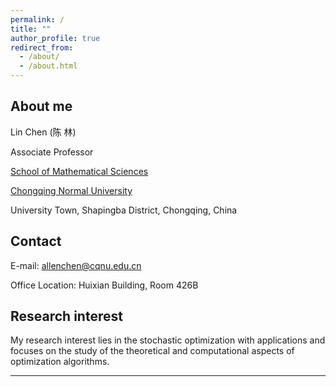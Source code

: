 ```yaml
---
permalink: /
title: ""
author_profile: true
redirect_from: 
  - /about/
  - /about.html
---
```


About me
------
Lin Chen (陈 林)

Associate Professor

[School of Mathematical Sciences](https://math.cqnu.edu.cn/)

[Chongqing Normal University](https://www.cqnu.edu.cn/)

University Town, Shapingba District, Chongqing, China

Contact
------
E-mail: allenchen@cqnu.edu.cn

Office Location: Huixian Building, Room 426B

Research interest
------
My research interest lies in the stochastic optimization with applications and focuses on the study of the theoretical and computational aspects of optimization algorithms.

------
